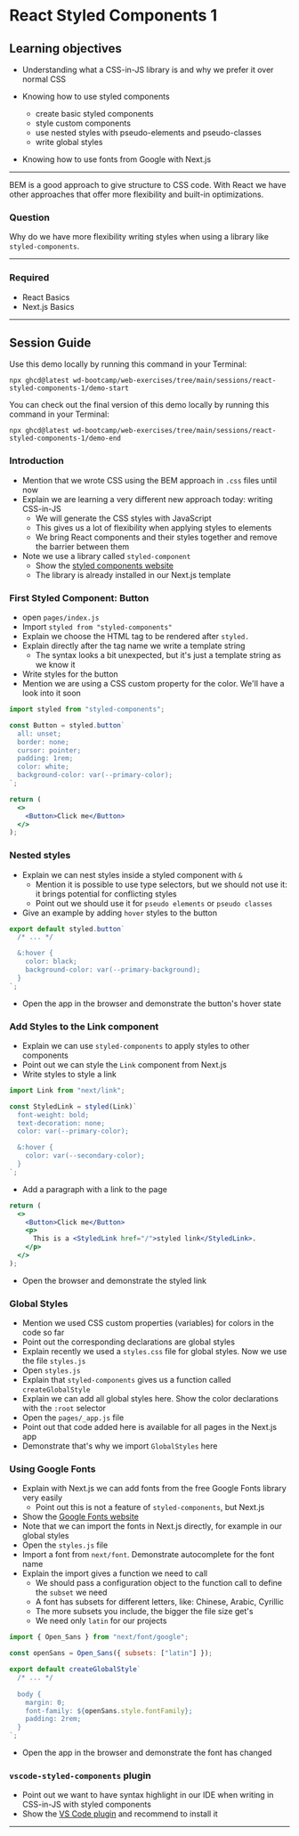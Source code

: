 # React Styled Components 1

## Learning objectives

- Understanding what a CSS-in-JS library is and why we prefer it over normal CSS
- Knowing how to use styled components

  - create basic styled components
  - style custom components
  - use nested styles with pseudo-elements and pseudo-classes
  - write global styles

- Knowing how to use fonts from Google with Next.js

---

BEM is a good approach to give structure to CSS code. With React we have other approaches that offer more flexibility and built-in optimizations.

### Question

Why do we have more flexibility writing styles when using a library like `styled-components`.

---

### Required

- React Basics
- Next.js Basics

---

## Session Guide

Use this demo locally by running this command in your Terminal:

```
npx ghcd@latest wd-bootcamp/web-exercises/tree/main/sessions/react-styled-components-1/demo-start
```

You can check out the final version of this demo locally by running this command in your Terminal:

```
npx ghcd@latest wd-bootcamp/web-exercises/tree/main/sessions/react-styled-components-1/demo-end
```

### Introduction

- Mention that we wrote CSS using the BEM approach in `.css` files until now
- Explain we are learning a very different new approach today: writing CSS-in-JS
  - We will generate the CSS styles with JavaScript
  - This gives us a lot of flexibility when applying styles to elements
  - We bring React components and their styles together and remove the barrier between them
- Note we use a library called `styled-component`
  - Show the [styled components website](https://styled-components.com/)
  - The library is already installed in our Next.js template

### First Styled Component: Button

- open `pages/index.js`
- Import `styled from "styled-components"`
- Explain we choose the HTML tag to be rendered after `styled.`
- Explain directly after the tag name we write a template string
  - The syntax looks a bit unexpected, but it's just a template string as we know it
- Write styles for the button
- Mention we are using a CSS custom property for the color. We'll have a look into it soon

```jsx
import styled from "styled-components";

const Button = styled.button`
  all: unset;
  border: none;
  cursor: pointer;
  padding: 1rem;
  color: white;
  background-color: var(--primary-color);
`;
```

```jsx
return (
  <>
    <Button>Click me</Button>
  </>
);
```

### Nested styles

- Explain we can nest styles inside a styled component with `&`
  - Mention it is possible to use type selectors, but we should not use it: it brings potential for conflicting styles
  - Point out we should use it for `pseudo elements` or `pseudo classes`
- Give an example by adding `hover` styles to the button

```jsx
export default styled.button`
  /* ... */

  &:hover {
    color: black;
    background-color: var(--primary-background);
  }
`;
```

- Open the app in the browser and demonstrate the button's hover state

### Add Styles to the Link component

- Explain we can use `styled-components` to apply styles to other components
- Point out we can style the `Link` component from Next.js
- Write styles to style a link

```jsx
import Link from "next/link";

const StyledLink = styled(Link)`
  font-weight: bold;
  text-decoration: none;
  color: var(--primary-color);

  &:hover {
    color: var(--secondary-color);
  }
`;
```

- Add a paragraph with a link to the page

```jsx
return (
  <>
    <Button>Click me</Button>
    <p>
      This is a <StyledLink href="/">styled link</StyledLink>.
    </p>
  </>
);
```

- Open the browser and demonstrate the styled link

### Global Styles

- Mention we used CSS custom properties (variables) for colors in the code so far
- Point out the corresponding declarations are global styles
- Explain recently we used a `styles.css` file for global styles. Now we use the file `styles.js`
- Open `styles.js`
- Explain that `styled-components` gives us a function called `createGlobalStyle`
- Explain we can add all global styles here. Show the color declarations with the `:root` selector
- Open the `pages/_app.js` file
- Point out that code added here is available for all pages in the Next.js app
- Demonstrate that's why we import `GlobalStyles` here

### Using Google Fonts

- Explain with Next.js we can add fonts from the free Google Fonts library very easily
  - Point out this is not a feature of `styled-components`, but Next.js
- Show the [Google Fonts website](https://fonts.google.com/)
- Note that we can import the fonts in Next.js directly, for example in our global styles
- Open the `styles.js` file
- Import a font from `next/font`. Demonstrate autocomplete for the font name
- Explain the import gives a function we need to call
  - We should pass a configuration object to the function call to define the `subset` we need
  - A font has subsets for different letters, like: Chinese, Arabic, Cyrillic
  - The more subsets you include, the bigger the file size get's
  - We need only `latin` for our projects

```jsx
import { Open_Sans } from "next/font/google";

const openSans = Open_Sans({ subsets: ["latin"] });

export default createGlobalStyle`
  /* ... */
 
  body {
    margin: 0;
    font-family: ${openSans.style.fontFamily}; 
    padding: 2rem;
  }
`;
```

- Open the app in the browser and demonstrate the font has changed

### `vscode-styled-components` plugin

- Point out we want to have syntax highlight in our IDE when writing in CSS-in-JS with styled components
- Show the [VS Code plugin](https://marketplace.visualstudio.com/items?itemName=styled-components.vscode-styled-components) and recommend to install it

---
